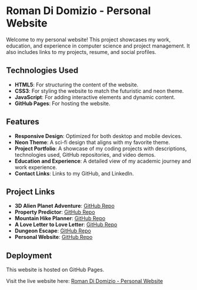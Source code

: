 # Roman Di Domizio - Personal Website

Welcome to my personal website! This project showcases my work, education, and experience in computer science and project management. It also includes links to my projects, resume, and social profiles.

## Technologies Used

- **HTML5**: For structuring the content of the website.
- **CSS3**: For styling the website to match the futuristic and neon theme.
- **JavaScript**: For adding interactive elements and dynamic content.
- **GitHub Pages**: For hosting the website.

## Features

- **Responsive Design**: Optimized for both desktop and mobile devices.
- **Neon Theme**: A sci-fi design that aligns with my favorite theme.
- **Project Portfolio**: A showcase of my coding projects with descriptions, technologies used, GitHub repositories, and video demos.
- **Education and Experience**: A detailed view of my academic journey and work experience.
- **Contact Links**: Links to my GitHub, and LinkedIn.

## Project Links

- **3D Alien Planet Adventure**: [GitHub Repo](https://github.com/romandidomizio/alien-planet-adventure)
- **Property Predictor**: [GitHub Repo](https://github.com/romandidomizio/property-predictor)
- **Mountain Hike Planner**: [GitHub Repo](https://github.com/romandidomizio/mountain-hike-planner)
- **A Love Letter to Love Letter**: [GitHub Repo](https://github.com/romandidomizio/love-letter-game)
- **Dungeon Escape**: [GitHub Repo](https://github.com/romandidomizio/dungeon-escape)
- **Personal Website**: [GitHub Repo](https://github.com/romandidomizio/personal-website)

## Deployment

This website is hosted on GitHub Pages. 

Visit the live website here: [Roman Di Domizio - Personal Website](https://romandidomizio.github.io/personal-website/)

